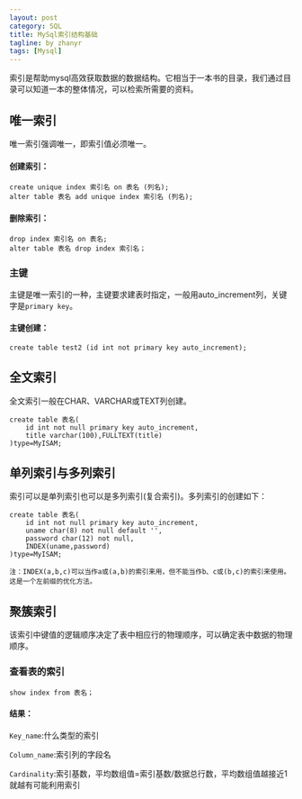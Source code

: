 ```yaml
---
layout: post
category: SQL
title: MySql索引结构基础
tagline: by zhanyr
tags: [Mysql]
---
```

索引是帮助mysql高效获取数据的数据结构。它相当于一本书的目录，我们通过目录可以知道一本的整体情况，可以检索所需要的资料。

<!--more-->

## 唯一索引

唯一索引强调唯一，即索引值必须唯一。

#### 创建索引：

	create unique index 索引名 on 表名 (列名);
	alter table 表名 add unique index 索引名 (列名);

#### 删除索引：

	drop index 索引名 on 表名;
	alter table 表名 drop index 索引名；

### 主键

主键是唯一索引的一种，主键要求建表时指定，一般用auto_increment列，关键字是`primary key`。

#### 主键创建：

	create table test2 (id int not primary key auto_increment);

## 全文索引

全文索引一般在CHAR、VARCHAR或TEXT列创建。

	create table 表名(
		id int not null primary key auto_increment,
		title varchar(100),FULLTEXT(title)
	)type=MyISAM;

## 单列索引与多列索引

索引可以是单列索引也可以是多列索引(复合索引)。多列索引的创建如下：

	create table 表名(
		id int not null primary key auto_increment,
		uname char(8) not null default '',
		password char(12) not null,
		INDEX(uname,password)
	)type=MyISAM;

`注：INDEX(a,b,c)可以当作a或(a,b)的索引来用，但不能当作b、c或(b,c)的索引来使用。这是一个左前缀的优化方法。`

## 聚簇索引

该索引中键值的逻辑顺序决定了表中相应行的物理顺序，可以确定表中数据的物理顺序。

### 查看表的索引

	show index from 表名；

#### 结果：

`Key_name`:什么类型的索引

`Column_name`:索引列的字段名

`Cardinality`:索引基数，平均数组值=索引基数/数据总行数，平均数组值越接近1就越有可能利用索引



	

	

